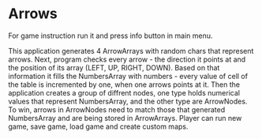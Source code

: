 # Arrows

For game instruction run it and press info button in main menu.

This application generates 4 ArrowArrays with random chars that represent arrows.
Next, program checks every arrow - the direction it points at and the position of its array (LEFT, UP, RIGHT, DOWN).
Based on that information it fills the NumbersArray with numbers - every value of cell
of the table is incremented by one, when one arrows points at it. Then the application creates a group of diffrent nodes,
one type holds numerical values that represent NumbersArray, and the other type are ArrowNodes. To win, arrows in ArrowNodes
need to match those that generated NumbersArray and are being stored in ArrowArrays. Player can run new game, save game, load game
and create custom maps.

